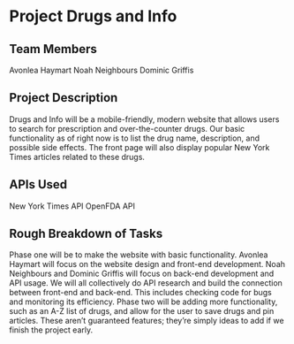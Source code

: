 # Project Drugs and Info

## Team Members
   Avonlea Haymart
  Noah Neighbours
  Dominic Griffis

## Project Description
  Drugs and Info will be a mobile-friendly, modern website that allows users to search for prescription and over-the-counter drugs. Our basic functionality as of right now is to list the drug name, description, and possible side effects. The front page will also display popular New York Times articles related to these drugs.
## APIs Used
  New York Times API
  OpenFDA API
## Rough Breakdown of Tasks
  Phase one will be to make the website with basic functionality. Avonlea Haymart will focus on the website design and front-end development. Noah Neighbours and Dominic Griffis will focus on back-end development and API usage. We will all collectively do API research and build the connection between front-end and back-end. This includes checking code for bugs and monitoring its efficiency.
Phase two will be adding more functionality, such as an A-Z list of drugs, and allow for the user to save drugs and pin articles. These aren’t guaranteed features; they’re simply ideas to add if we finish the project early.
